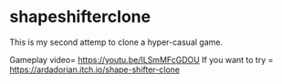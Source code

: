 # shapeshifterclone

This is my second attemp to clone a hyper-casual game.

Gameplay video= https://youtu.be/ILSmMFcGDOU
If you want to try = https://ardadorian.itch.io/shape-shifter-clone
